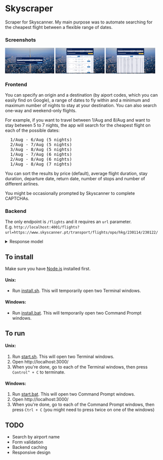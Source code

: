 # Skyscraper

Scraper for Skyscanner. My main purpose was to automate searching for the cheapest flight between a flexible range of dates.

### Screenshots

<div>
  <img src="https://github.com/AlexisN94/Skyscraper/blob/main/screenshots/1.png" width=32%/>
  <img src="https://github.com/AlexisN94/Skyscraper/blob/main/screenshots/2.png" width=32%/>
  <img src="https://github.com/AlexisN94/Skyscraper/blob/main/screenshots/3.png" width=32%/>
</div>

### Frontend

You can specify an origin and a destination (by aiport codes, which you can easily find on Google), a range of dates to fly within and a minimum and maximum number of nights to stay at your destination. You can also search one-way and weekend-only flights.

For example, if you want to travel between 1/Aug and 8/Aug and want to stay between 5 to 7 nights, the app will search for the cheapest flight on each of the possible dates:

<pre>
  1/Aug - 6/Aug (5 nights)
  2/Aug - 7/Aug (5 nights)
  3/Aug - 8/Aug (5 nights)
  1/Aug - 7/Aug (6 nights)
  2/Aug - 8/Aug (6 nights)
  1/Aug - 8/Aug (7 nights)
</pre>

You can sort the results by price (default), average flight duration, stay duration, departure date, return date, number of stops and number of different airlines.

You might be occasionally prompted by Skyscanner to complete CAPTCHAs.

### Backend

The only endpoint is `/flights` and it requires an `url` parameter.  
E.g. `http://localhost:4001/flights?url=https://www.skyscanner.pt/transport/flights/opo/hkg/230114/230122/`

<details>
  <summary>Response model</summary>
<pre>
{
  noFlights: boolean;
  doingCaptcha?: boolean;
  noInternet?: boolean;
  bestFlight?: {
    avgDuration: string;
    price: number;
    outboundSegment: {
      origin: string;
      destination: string;
      duration: string;
      departureTime: string;
      arrivalTime: string;
      stops: string[];
      airlines: string[];
      timeOffset?: string;
    };
    inboundSegment?: {
      origin: string;
      destination: string;
      duration: string;
      departureTime: string;
      arrivalTime: string;
      stops: string[];
      airlines: string[];
      timeOffset?: string;
    };
  };
  cheapestFlight?: {
    avgDuration: string;
    price: number;
    outboundSegment: {
      origin: string;
      destination: string;
      duration: string;
      departureTime: string;
      arrivalTime: string;
      stops: string[];
      airlines: string[];
      timeOffset?: string;
    };
    inboundSegment?: {
      origin: string;
      destination: string;
      duration: string;
      departureTime: string;
      arrivalTime: string;
      stops: string[];
      airlines: string[];
      timeOffset?: string;
    };
  };
  fastestFlight?: {
    avgDuration: string;
    price: number;
    outboundSegment: {
      origin: string;
      destination: string;
      duration: string;
      departureTime: string;
      arrivalTime: string;
      stops: string[];
      airlines: string[];
      timeOffset?: string;
    };
    inboundSegment?: {
      origin: string;
      destination: string;
      duration: string;
      departureTime: string;
      arrivalTime: string;
      stops: string[];
      airlines: string[];
      timeOffset?: string;
    };
  };
}
</pre>
</details>

## To install

Make sure you have <a href="https://nodejs.org/en/">Node.js</a> installed first.

#### Unix:

- Run <ins>install.sh</ins>. This will temporarily open two Terminal windows.

#### Windows:

- Run <ins>install.bat</ins>. This will temporarily open two Command Prompt windows.

## To run

#### Unix:

1. Run <ins>start.sh</ins>. This will open two Terminal windows.
2. Open http://localhost:3000/
3. When you're done, go to each of the Terminal windows, then press `Control^ + C` to terminate.

#### Windows:

1. Run <ins>start.bat</ins>. This will open two Command Prompt windows.
2. Open http://localhost:3000/
3. When you're done, go to each of the Command Prompt windows, then press `Ctrl + C` (you might need to press twice on one of the windows)

## TODO

- Search by airport name
- Form validation
- Backend caching
- Responsive design

